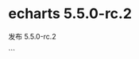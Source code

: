 # echarts 5.5.0-rc.2

<div data-pjax="true" data-test-selector="body-content" data-view-component="true" class="markdown-body my-3">
 <p>发布 5.5.0-rc.2</p>
</div>
```